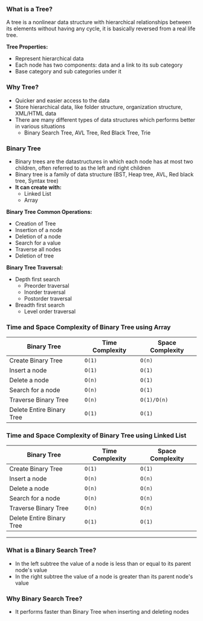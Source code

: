 ### What is a Tree?
A tree is a nonlinear data structure with hierarchical relationships between its elements without having any cycle, it
is basically reversed from a real life tree.

**Tree Properties:**
- Represent hierarchical data
- Each node has two components: data and a link to its sub category
- Base category and sub categories under it

### Why Tree?
- Quicker and easier access to the data
- Store hierarchical data, like folder structure, organization structure, XML/HTML data
- There are many different types of data structures which performs better in various situations
    - Binary Search Tree, AVL Tree, Red Black Tree, Trie

### Binary Tree
- Binary trees are the datastructures in which each node has at most two children, often referred to as the left and
  right children
- Binary tree is a family of data structure (BST, Heap tree, AVL, Red black tree, Syntax tree)
- **It can create with:**
    - Linked List
    - Array

**Binary Tree Common Operations:**
- Creation of Tree
- Insertion of a node
- Deletion of a node
- Search for a value
- Traverse all nodes
- Deletion of tree

**Binary Tree Traversal:**
- Depth first search
    - Preorder traversal
    - Inorder traversal
    - Postorder traversal
- Breadth first search
    - Level order traversal

### Time and Space Complexity of Binary Tree using Array
| Binary Tree               | Time Complexity | Space Complexity |
|---------------------------|-----------------|------------------|
| Create Binary Tree        | `O(1)`          | `O(n)`           |
| Insert a node             | `O(1)`          | `O(1)`           |
| Delete a node             | `O(n)`          | `O(1)`           |
| Search for a node         | `O(n)`          | `O(1)`           |
| Traverse Binary Tree      | `O(n)`          | `O(1)/O(n)`      |
| Delete Entire Binary Tree | `O(1)`          | `O(1)`           |

### Time and Space Complexity of Binary Tree using Linked List
| Binary Tree               | Time Complexity | Space Complexity |
|---------------------------|-----------------|------------------|
| Create Binary Tree        | `O(1)`          | `O(1)`           |
| Insert a node             | `O(n)`          | `O(n)`           |
| Delete a node             | `O(n)`          | `O(n)`           |
| Search for a node         | `O(n)`          | `O(n)`           |
| Traverse Binary Tree      | `O(n)`          | `O(n)`           |
| Delete Entire Binary Tree | `O(1)`          | `O(1)`           |
---

### What is a Binary Search Tree?
- In the left subtree the value of a node is less than or equal to its parent node's value
- In the right subtree the value of a node is greater than its parent node's value

### Why Binary Search Tree?
- It performs faster than Binary Tree when inserting and deleting nodes